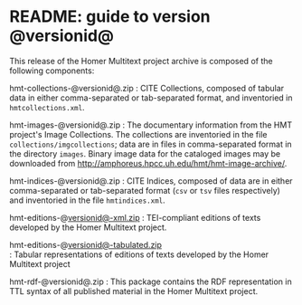 # README: guide to version @versionid@ #

This release of the Homer Multitext project archive is composed of the following components:

hmt-collections-@versionid@.zip 
: CITE Collections, composed of tabular data in either comma-separated or tab-separated format, and inventoried in `hmtcollections.xml`.

hmt-images-@versionid@.zip
: The documentary information from the HMT project's Image Collections. The collections are inventoried in the file `collections/imgcollections`;  data are in files in comma-separated format in the directory `images`.
Binary image data for the cataloged images may be downloaded from <http://amphoreus.hpcc.uh.edu/hmt/hmt-image-archive/>.  

hmt-indices-@versionid@.zip
:  CITE Indices, composed of data are in either comma-separated or tab-separated format (`csv` or `tsv` files respectively) and inventoried in the file `hmtindices.xml`.

hmt-editions-@versionid@-xml.zip
: TEI-compliant editions of texts developed by the Homer Multitext project.



hmt-editions-@versionid@-tabulated.zip  
:  Tabular representations of editions of texts developed by the Homer Multitext project


hmt-rdf-@versionid@.zip
:  This package contains the RDF representation in TTL syntax of all published material in the Homer Multitext project.




